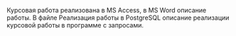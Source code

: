 Курсовая работа реализована в MS Access, в MS Word описание работы. В файле Реализация работы в PostgreSQL описание реализации курсовой работы в программе с запросами.
